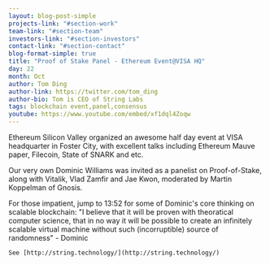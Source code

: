 ```yaml
---
layout: blog-post-simple
projects-link: "#section-work"
team-link: "#section-team"
investors-link: "#section-investors"
contact-link: "#section-contact"
blog-format-simple: true
title: "Proof of Stake Panel - Ethereum Event@VISA HQ"
day: 22
month: Oct
author: Tom Ding
author-link: https://twitter.com/tom_ding
author-bio: Tom is CEO of String Labs
tags: blockchain event,panel,consensus
youtube: https://www.youtube.com/embed/xf1dql4Zoqw
---
```


Ethereum Silicon Valley organized an awesome half day event at VISA headquarter in
Foster City, with excellent talks including Ethereum Mauve paper, Filecoin, State of SNARK
and etc.

Our very own Dominic Williams was invited as a panelist on Proof-of-Stake, along with
Vitalik, Vlad Zamfir and Jae Kwon, moderated by Martin Koppelman of Gnosis.

For those impatient, jump to 13:52 for some of Dominic's core thinking on scalable blockchain:
    "I believe that it will be proven with theoratical computer science, that in no way it
will be possible to create an infinitely scalable virtual machine without such (incorruptible)
    source of randomness" - Dominic

    See [http://string.technology/](http://string.technology/)
